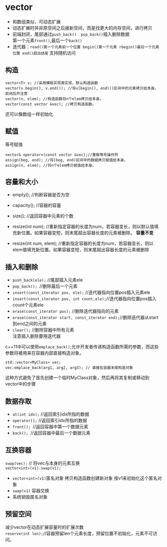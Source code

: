 # vector

+ 和数组类似，可动态扩展  
+ 动态扩展时并非原空间之后接新空间，而是找更大的内存空间，进行拷贝  
+ 前端封闭，尾部通过`push_back()  pop_back()`插入删除数据  
第一个元素`front()`,最后一个`back()`  
+ 迭代器：`read()第一个元素前一个位置 begin()第一个元素 rbegin()最后一个元素位置 end()超出结尾`  支持随机访问   

## 构造
```
vector<T> v; //采用模板实现类实现，默认构造函数
vector(v.begin(), v.end()); //将v[begin(), end())区间中的元素拷贝给本身。 前闭后开注意
vector(n, elem); //构造函数将n个elem拷贝给本身。
vector(const vector &vec); //拷贝构造函数。
```   
还可以像数组一样初始化  

## 赋值

等号赋值
```
vector& operator=(const vector &vec);//重载等号操作符
assign(beg, end); //将[beg, end)区间中的数据拷贝赋值给本身。
assign(n, elem); //将n个elem拷贝赋值给本身。
```  

## 容量和大小


+ empty(); //判断容器是否为空

+ capacity(); //容器的容量

+ size(); //返回容器中元素的个数

+ resize(int num); //重新指定容器的长度为num，若容器变长，则以默认值填充新位置。如果容器变短，则末尾超出容器长度的元素被删除。 **容量不变**

+ resize(int num, elem); //重新指定容器的长度为num，若容器变长，则以elem值填充新位置。如果容器变短，则末尾超出容器长度的元素被删除


## 插入和删除

+ `push_back(ele);` //尾部插入元素ele
+ `pop_back(); `//删除最后一个元素
+ `insert(const_iterator pos, ele);` //迭代器指向位置pos插入元素ele
+ `insert(const_iterator pos, int count,ele);`//迭代器指向位置pos插入count个元素ele
+ `erase(const_iterator pos);` //删除迭代器指向的元素
+ `erase(const_iterator start, const_iterator end);`//删除迭代器从start到end之间的元素
+ `clear();` //删除容器中所有元素  
注意插入删除要用迭代器   

c++11中可以使用`emplace_back()`;允许开发者传递构造函数所需的参数，而这些参数将被用来在容器内部直接构造对象。  
```
std::vector<MyClass> vec;
vec.emplace_back(arg1, arg2, arg3); // 直接在容器末尾构造对象
```
这种方式避免了首先创建一个临时MyClass对象，然后再将其复制或移动到vector中的步骤  

## 数据存取

+ `at(int idx);` //返回索引idx所指的数据  
+ `operator[];` //返回索引idx所指的数据  
+ `front(); `//返回容器中第一个数据元素  
+ `back(); `//返回容器中最后一个数据元素  

## 互换容器

`swap(vec);` // 将vec与本身的元素互换  
`vector<int>(v1).swap(v1);`  
+ `vector<int>(v1)`匿名对象 拷贝构造函数创建新对象 按v1来初始化这个匿名对象   
+ `swap(v1)` 容器交换   
+ 系统销毁匿名对象   

## 预留空间

减少vector在动态扩展容量时的扩展次数   
`reserve(int len);`//容器预留len个元素长度，预留位置不初始化，元素不可访问。  
